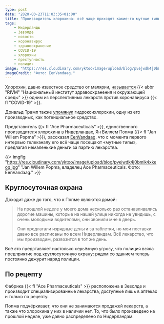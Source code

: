 ```yaml
---
type: post
date: "2020-03-23T11:03:35+01:00"
title: "Производитель хлорохина: всё чаще приходят какие-то мутные типы"
tags:
    - Нидерланды
    - Зеволде
    - новости
    - коронавирус
    - здравоохранение
    - COVID-19
    - хлорохин
    - преступность
    - полиция
image: "https://res.cloudinary.com/yktoo/image/upload/blog/pvejwdk4j0bmik4xkeoq.jpg"
imageCredit: "Фото: EenVandaag."
---
```


Хлорохин, давно известное средство от малярии, [называется](0681) {{< abbr "RIVM" "Национальный институт здравоохранения и окружающей среды" >}} одним из перспективных лекарств против коронавируса {{< fl "COVID-19" >}}.

Дональд Трамп также [упомянул](https://www.fox10phoenix.com/news/trump-says-hydroxychloroquine-could-be-answer-to-covid-but-fauci-says-not-yet) гидроксихлорохин, одну из его производных, как потенциальное средство.

Представитель {{< fl "Ace Pharmaceuticals" >}}, единственного производителя хлорохина в Нидерландах, Ян Виллем Попма ({{< fl "Jan Willem Popma" >}}), рассказал [EenVandaag](https://eenvandaag.avrotros.nl/item/fabrikant-van-coronamedicijn-bedreigd-ik-kreeg-steeds-vaker-vage-types-op-bezoek/), что с момента первого интервью телеканалу его всё чаще посещают «мутные типы», предлагая немаленькие деньги за партию лекарства.

<!--more-->

{{< imgfig "https://res.cloudinary.com/yktoo/image/upload/blog/pvejwdk4j0bmik4xkeoq.jpg" "Jan Willem Popma, владелец Ace Pharmaceuticals. Фото: EenVandaag." >}}

## Круглосуточная охрана

Доходит даже до того, что к Попме являются домой:

> На прошлой неделе у моего дома несколько раз останавливались дорогие машины, которые на нашей улице никогда не увидишь, с очень молодыми водителями, они звонили мне в дверь.
>
> Они предлагали изрядные деньги за таблетки, но мои поставки давно все расписаны по всем Нидерландам. Всё лекарство, что мы производим, развозится в тот же день.

Всё это представляет настолько серьёзную угрозу, что полиция взяла предприятие под круглосуточную охрану: рядом со зданием теперь постоянно дежурит наряд полиции.

## По рецепту 

Фабрика {{< fl "Ace Pharmaceuticals" >}} расположена в Зеволде и производит специализированные лекарства, доступные лишь в аптеках и только по рецепту.

Попма подчёркивает, что они не занимаются продажей лекарств, а также что хлорохина у них в наличии нет. То, что было произведено на прошлой неделе, уже давно распределено по Нидерландам.
